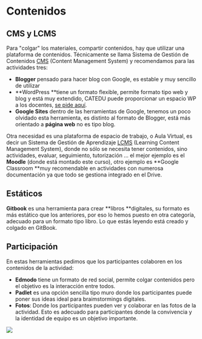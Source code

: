 # Contenidos

## CMS y LCMS

Para "colgar" los materiales, compartir contenidos, hay que utilizar una plataforma de contenidos. Técnicamente se llama Sistema de Gestión de Contenidos [CMS](https://es.wikipedia.org/wiki/Sistema_de_gesti%C3%B3n_de_contenidos) (Content Management System) y recomendamos para las actividades tres:

- **Blogger** pensado para hacer blog con Google, es estable y muy sencillo de utilizar
- **WordPress **tiene un formato flexible, permite formato tipo web y blog y está muy extendido, CATEDU puede proporcionar un espacio WP a los docentes, [se pide aquí](http://soporte.catedu.es/).
- **Google Sites** dentro de las herramientas de Google, tenemos un poco olvidado esta herramienta, es distinto al formato de Blogger, está más orientado a **página web** no es tipo blog.

Otra necesidad es una plataforma de espacio de trabajo, o Aula Virtual, es decir un Sistema de Gestión de Aprendizaje [LCMS](https://es.wikipedia.org/wiki/Sistema_de_gesti%C3%B3n_de_aprendizaje) (Learning Content Management System), donde no sólo se necesita tener contenidos, sino actividades, evaluar, seguimiento, tutorización ... el mejor ejemplo es el **Moodle** (donde está montado este curso), otro ejemplo es **Google Classroom **muy recomendable en actividades con numerosa documentación ya que todo se gestiona integrado en el Drive.

## Estáticos

**Gitbook** es una herramienta para crear **libros **digitales, su formato es más estático que los anteriores, por eso lo hemos puesto en otra categoría, adecuado para un formato tipo libro. Lo que estás leyendo está creado y colgado en GitBook.

## Participación

En estas herramientas pedimos que los participantes colaboren en los contenidos de la actividad:

- **Edmodo** tiene un formato de red social, permite colgar contenidos pero el objetivo es la interacción entre todos.
- **Padlet** es una opción sencilla tipo muro donde los participantes puede poner sus ideas ideal para braimstormings digitales.
- **Fotos**: Donde los participantes pueden ver y colaborar en las fotos de la actividad. Esto es adecuado para participantes donde la convivencia y la identidad de equipo es un objetivo importante.

![](https://docs.google.com/drawings/d/1Us8p-eRwfk5Yrz6xIIHn1PiLCS2u5aRuwJvXhHluLSQ/pub?w=1102&amp;h=794)